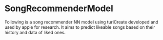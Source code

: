 # SongRecommenderModel
Following is a song recommender NN model using turiCreate developed and used by apple for research. It aims to predict likeable songs based on their history and data of liked ones.
